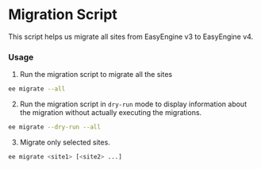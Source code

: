 # Migration Script

This script helps us migrate all sites from EasyEngine v3 to EasyEngine v4.

### Usage

1. Run the migration script to migrate all the sites
```bash
ee migrate --all
```

2. Run the migration script in `dry-run` mode to display information about the
migration without actually executing the migrations.
```bash
ee migrate --dry-run --all
```

3. Migrate only selected sites.
```bash
ee migrate <site1> [<site2> ...]
```
